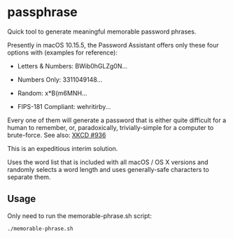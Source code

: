 # passphrase
Quick tool to generate meaningful memorable password phrases.

Presently in macOS 10.15.5, the Password Assistant offers only these four options with (examples for reference):

* Letters & Numbers: BWib0hGLZg0N...

* Numbers Only: 3311049148...

* Random: x*B{m6MNH\...

* FIPS-181 Compliant: wehritirby...

Every one of them will generate a password that is either quite difficult for a human to remember, or, paradoxically, trivially-simple for a computer to brute-force. See also: [XKCD #936](https://xkcd.com/936/)

This is an expeditious interim solution.

Uses the word list that is included with all macOS / OS X versions and randomly selects a word length and uses generally-safe characters to separate them.

## Usage
Only need to run the memorable-phrase.sh script:

    ./memorable-phrase.sh
